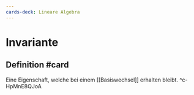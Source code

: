 ```yaml
---
cards-deck: Lineare Algebra
---
```


# Invariante

## Definition #card
Eine Eigenschaft, welche bei einem [[Basiswechsel]] erhalten bleibt.
^c-HpMnE8QJoA
